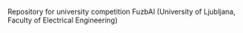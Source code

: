 Repository for university competition FuzbAI (University of Ljubljana, Faculty of Electrical Engineering)